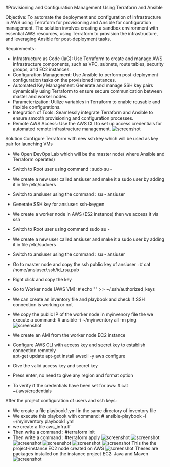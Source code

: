 #Provisioning and Configuration Management Using Terraform and Ansible

Objective: To automate the deployment and configuration of infrastructure in AWS using Terraform for provisioning and Ansible for configuration management. The solution involves creating a sandbox environment with essential AWS resources, using Terraform to provision the infrastructure, and leveraging Ansible for post-deployment tasks.

Requirements:

- Infrastructure as Code (IaC): Use Terraform to create and manage AWS infrastructure components, such as VPC, subnets, route tables, security groups, and EC2 instances.
- Configuration Management: Use Ansible to perform post-deployment configuration tasks on the provisioned instances.
- Automated Key Management: Generate and manage SSH key pairs dynamically using Terraform to ensure secure communication between master and worker nodes.
- Parameterization: Utilize variables in Terraform to enable reusable and flexible configurations.
- Integration of Tools: Seamlessly integrate Terraform and Ansible to ensure smooth provisioning and configuration processes.
- Remote AWS Access: Use the AWS CLI to set up access credentials for automated remote infrastructure management.
![screenshot](images/new-archi.png)

Solution
Configure Terraform with new ssh key which will be used as key pair for launching VMs 
- We Open DevOps Lab which will be the master node( where Ansible and Terraform operates)
- Switch to Root user using command : sudo su -
- We create a new user called ansiuser and make it a sudo user by adding it in file /etc/sudoers
- Switch to ansiuser using the command : su - ansiuser
- Generate SSH key for ansiuser: ssh-keygen
- We create a worker node in AWS (ES2 instance) then we access it via ssh

- Switch to Root user using command sudo su -
- We create a new user called ansiuser and make it a sudo user by adding it in file /etc/sudoers
- Switch to ansiuser using the command : su - ansiuser
- Go to master node and copy the ssh public key of ansiuser : # cat /home/ansiuser/.ssh/id_rsa.pub
- Right click and copy the key
- Go to Worker node (AWS VM): # echo "<give your public key>" >> ~/.ssh/authorized_keys
- We can create an inventory file and playbook and check if SSH connection is working or not
- We copy the public IP of the worker node in myinvenory file the we execute a command: # ansible -i  ~/myinventory all -m ping
  ![screenshot](images/ansi-connexion.png)
- We create an AMI from the worker node EC2 instance

- Configure AWS CLI with access key and secret key to establish connection remotely  
  apt-get update
  apt-get install awscli -y
  aws configure
- Give the valid access key and secret key
- Press enter, no need to give any region and format option

- To verify if the credentials have been set for aws: # cat ~/.aws/credentials
  
After the project configuration of users and ssh keys: 
- We create a file playbook1.yml in the same directory of inventory file
- We execute this playbook with command: # ansible-playbook -i ~/myinventory playbook1.yml
- we create a file aws_infra.tf
- Then write a command : #terraform init
- Then write a command : #terraform apply
  ![screenshot](images/exec5.png)
  ![screenshot](images/exec4.png)
  ![screenshot](images/exec3.png)
  ![screenshot](images/exec2.png)
  ![screenshot](images/exec-1.png)
  ![screenshot](images/execution.png)
  This the the project-instance EC2 node created on AWS
  ![screenshot](images/project-instance.png)
  Theses are packages installed on the instance project EC2: Java and Maven
   ![screenshot](images/installed-packages.png)

































